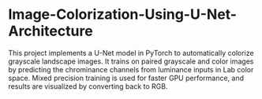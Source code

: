 # Image-Colorization-Using-U-Net-Architecture
This project implements a U-Net model in PyTorch to automatically colorize grayscale landscape images. It trains on paired grayscale and color images by predicting the chrominance channels from luminance inputs in Lab color space. Mixed precision training is used for faster GPU performance, and results are visualized by converting back to RGB.
